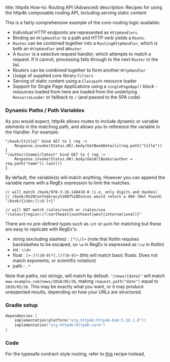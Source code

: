 title: http4k How-to: Routing API (Advanced)
description: Recipes for using the http4k composable routing API, including serving static content

This is a fairly comprehensive example of the core-routing logic available: 

- Individual HTTP endpoints are represented as `HttpHandlers`.
- Binding an `HttpHandler` to a path and HTTP verb yields a `Route`.
- `Routes` can be combined together into a `RoutingHttpHandler`, which is both an `HttpHandler` and a`Router`.
- A `Router` is a selective request handler, which attempts to match a request. If it cannot, processing falls through to the next `Router` in the list.
- Routers can be combined together to form another `HttpHandler`
- Usage of supplied core library `Filters`
- Serving of static content using a `Classpath` resource loader
- Support for Single Page Applications using a `singlePageApp()` block - resources loaded from here are loaded from the underlying `ResourceLoader` or fallback to `/` (and passed to the SPA code)

### Dynamic Paths / Path Variables
As you would expect, http4k allows routes to include dynamic or variable elements in the matching path, and allows you to reference the variable in the Handler. For example:
```
"/book/{title}" bind GET to { req -> 
    Response.invoke(Status.OK).body(GetBookDetails(req.path("title")) 
}
"/author/{name}/latest" bind GET to { req -> 
    Response.invoke(Status.OK).body(GetAllBooks(author = req.path("name")).last()) 
}
```

By default, the variable(s) will match anything. However you can append the variable name with a RegEx expression to limit the matches.
```
// will match /book/978-3-16-148410-0 (i.e. only digits and dashes)
// /book/A%20Confederacy%20Of%20Dunces would return a 404 (Not Found)
"/book/{isbn:[\\d-]+}"

// will NOT match /sales/south or /sales/usa
"/sales/{region:(?:northeast|southeast|west|international)}" 
```

There are no pre-defined types such as `int` or `path` for matching but these are easy to replicate with RegEx's:
- string (excluding slashes) : `[^\\/]+` (note that Kotlin requires backslashes to be escaped, so `\w` in RegEx is expressed as `\\w` in Kotlin)
- int : `\\d+`
- float : `[+-]?([0-9]*[.])?[0-9]+` (this will match basic floats. Does not match exponents, or scientific notation)
- path : `.*`

Note that paths, not strings, will match by default. `"/news/{date}"` will match `www.example.com/news/2018/05/26`, making `request.path("date")` equal to `2018/05/26`. This may be exactly what you want, or it may produce unexpected results, depending on how your URLs are structured.

### Gradle setup

```kotlin
dependencies {
    implementation(platform("org.http4k:http4k-bom:5.18.1.0"))
    implementation("org.http4k:http4k-core")
}
```

### Code [<img class="octocat"/>](https://github.com/http4k/http4k/blob/master/src/docs/guide/howto/nestable_routes/example.kt)

<script src="https://gist-it.appspot.com/https://github.com/http4k/http4k/blob/master/src/docs/guide/howto/nestable_routes/example.kt"></script>

For the typesafe contract-style routing, refer to [this](/guide/howto/integrate_with_openapi/) recipe instead,
